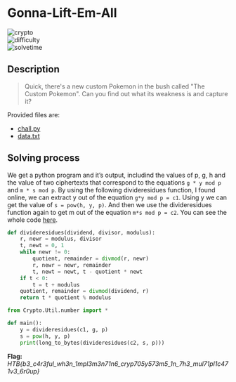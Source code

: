 # Gonna-Lift-Em-All

![crypto](https://img.shields.io/badge/category-crypto-brightgreen) <br>
![difficulty](https://img.shields.io/badge/difficulty-easy-green) <br>
![solvetime](https://img.shields.io/badge/solved-durring%20event-green)

## Description

> Quick, there's a new custom Pokemon in the bush called "The Custom Pokemon". Can you find out what its weakness is and capture it?

Provided files are:
- [chall.py](chall.py)
- [data.txt](data.txt)

## Solving process

We get a python program and it’s output, includind the values of p, g, h and the value of two ciphertexts that correspond to the equations `g * y mod p` and `m * s mod p`. By using the following divideresidues function, I found online, we can extract y out of the equation `g*y mod p = c1`. Using y we can get the value of `s = pow(h, y, p)`. And then we use the divideresidues function again to get m out of the equation `m*s mod p = c2`. You can see the whole code [here](solution.py).

```python
def divideresidues(dividend, divisor, modulus):
    r, newr = modulus, divisor
    t, newt = 0, 1
    while newr != 0:
        quotient, remainder = divmod(r, newr)
        r, newr = newr, remainder
        t, newt = newt, t - quotient * newt
    if t < 0:
        t = t + modulus
    quotient, remainder = divmod(dividend, r)
    return t * quotient % modulus
```
```python
from Crypto.Util.number import *

def main():
    y = divideresidues(c1, g, p)
    s = pow(h, y, p)
    print(long_to_bytes(divideresidues(c2, s, p)))
```

**Flag:** *HTB{b3_c4r3ful_wh3n_1mpl3m3n71n6_cryp705y573m5_1n_7h3_mul71pl1c471v3_6r0up}*